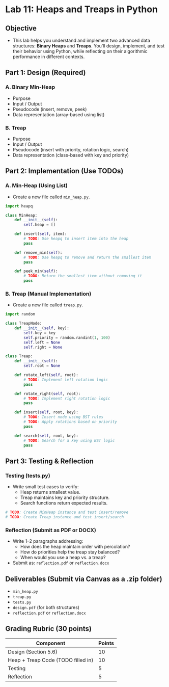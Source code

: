 # Lab 11: Heaps and Treaps in Python
## Objective
- This lab helps you understand and implement two advanced data structures: **Binary Heaps** and **Treaps**. You’ll design, implement, and test their behavior using Python, while reflecting on their algorithmic performance in different contexts.

## Part 1: Design (Required)
### A. Binary Min-Heap
- Purpose
- Input / Output
- Pseudocode (insert, remove, peek)
- Data representation (array-based using list)

### B. Treap
- Purpose
- Input / Output
- Pseudocode (insert with priority, rotation logic, search)
- Data representation (class-based with key and priority)

## Part 2: Implementation (Use TODOs)
### A. Min-Heap (Using List)
- Create a new file called `min_heap.py`.
```python
import heapq

class MinHeap:
    def __init__(self):
        self.heap = []

    def insert(self, item):
        # TODO: Use heapq to insert item into the heap
        pass

    def remove_min(self):
        # TODO: Use heapq to remove and return the smallest item
        pass

    def peek_min(self):
        # TODO: Return the smallest item without removing it
        pass
```
### B. Treap (Manual Implementation)
- Create a new file called `treap.py`.
```python
import random

class TreapNode:
    def __init__(self, key):
        self.key = key
        self.priority = random.randint(1, 100)
        self.left = None
        self.right = None

class Treap:
    def __init__(self):
        self.root = None

    def rotate_left(self, root):
        # TODO: Implement left rotation logic
        pass

    def rotate_right(self, root):
        # TODO: Implement right rotation logic
        pass

    def insert(self, root, key):
        # TODO: Insert node using BST rules
        # TODO: Apply rotations based on priority
        pass

    def search(self, root, key):
        # TODO: Search for a key using BST logic
        pass
```

## Part 3: Testing & Reflection
### Testing (tests.py)
- Write small test cases to verify:
  - Heap returns smallest value.
  - Treap maintains key and priority structure.
  - Search functions return expected results.
```python
# TODO: Create MinHeap instance and test insert/remove
# TODO: Create Treap instance and test insert/search
```
### Reflection (Submit as PDF or DOCX)
- Write 1–2 paragraphs addressing:
  - How does the heap maintain order with percolation?
  - How do priorities help the treap stay balanced?
  - When would you use a heap vs. a treap?
- Submit as: `reflection.pdf` or `reflection.docx`

## Deliverables (Submit via Canvas as a .zip folder)
- `min_heap.py`
- `treap.py`
- `tests.py`
- `design.pdf` (for both structures)
- `reflection.pdf` or `reflection.docx`

## Grading Rubric (30 points)
| Component                          | Points  |
|------------------------------------|---------|
| Design (Section 5.6)               | 10      |
| Heap + Treap Code (TODO filled in) | 10      |
| Testing                            | 5       |
| Reflection                         | 5       |
